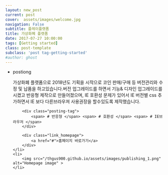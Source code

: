 ```yaml
---
layout: new_post
current: post
cover:  assets/images/welcome.jpg
navigation: False
subtitle: 플레이플랫폼
title: 가상화폐 플랫폼
date: 2017-07-27 10:00:00 
tags: [Getting started]
class: post-template
subclass: 'post tag-getting-started'
#author: ghost
---
```


<ul class="new_postlist">
	<li>
		<p class="postiong">postiong</p>
		<p class="post_text">가상화폐 플랫폼으로 2018년도 기획을 시작으로 코인 판매/구매 등 버전관리와 수정 및 납품을 하고있습니다.버전 업그레이드를 하면서 기능& 디자인 업그레이드를 시켰고 반응형 제작으로 만들어졌으며, 
		IE 호환성 문제가 있어서  IE 버전별 css 추가하면서 IE 보다 다른브라우져 사용권장을 할수있도록 제작했습니다.</p>

		<div class="posting-tag">
			<span> # 반응형 </span> <span> # 호환성 </span> <span> # IE브라우저 </span>
		</div>

		<div class="link_homepage">
			<a href="#">홈페이지 바로가기</a>
		</div>
	</li>
	<li>
		<img src="/thgus900.github.io/assets/images/publishing_1.png" alt="Homepage image" >
	</li>
</ul>





